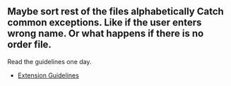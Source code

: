 Maybe sort rest of the files alphabetically
Catch common exceptions. Like if the user enters wrong name. Or what happens if there is no order file.
---
Read the guidelines one day.
* [Extension Guidelines](https://code.visualstudio.com/api/references/extension-guidelines)